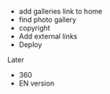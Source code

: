- add galleries link to home
- find photo gallery
- copyright
- Add external links
- Deploy

Later
- 360
- EN version